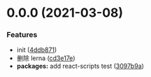 # 0.0.0 (2021-03-08)

### Features

- init ([4ddb871](http://123.57.63.94/egFrontend/egenie-utils/commits/4ddb8718b7a5eaddd348f87bb1578cc9e45abab1))
- 删除 lerna ([cd3e17e](http://123.57.63.94/egFrontend/egenie-utils/commits/cd3e17e7faf49b766e7551ac0e485552e484f862))
- **packages:** add react-scripts test ([3097b9a](http://123.57.63.94/egFrontend/egenie-utils/commits/3097b9a3dc598d4d42403a1e526dd502398eac55))
